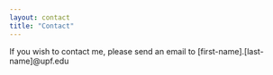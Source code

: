 ```yaml
---
layout: contact
title: "Contact"
---
```

If you wish to contact me, please send an email to [first-name].[last-name]@upf.edu
